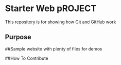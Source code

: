 # Starter Web pROJECT

This repository is for showing how Git and GitHub work

## Purpose

##Sample website with plenty of files for demos

##How To Contribute